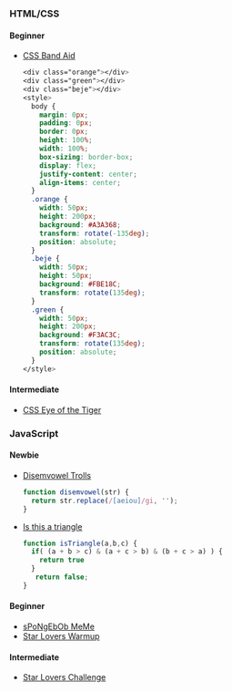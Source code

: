 ### HTML/CSS

#### Beginner

- [CSS Band Aid](https://github.com/Laboratoria/SAP008-gym/blob/main/session-12/exercises/css-band-aid/README.md)

  ```css
  <div class="orange"></div> 
  <div class="green"></div> 
  <div class="beje"></div> 
  <style> 
    body { 
      margin: 0px; 
      padding: 0px; 
      border: 0px; 
      height: 100%; 
      width: 100%; 
      box-sizing: border-box; 
      display: flex; 
      justify-content: center; 
      align-items: center; 
    } 
    .orange { 
      width: 50px; 
      height: 200px; 
      background: #A3A368; 
      transform: rotate(-135deg); 
      position: absolute;
    } 
    .beje {
      width: 50px; 
      height: 50px; 
      background: #FBE18C;
      transform: rotate(135deg);    
    }
    .green {
      width: 50px; 
      height: 200px; 
      background: #F3AC3C; 
      transform: rotate(135deg);
      position: absolute;
    }
  </style> 
  ```

#### Intermediate

- [CSS Eye of the Tiger](https://github.com/Laboratoria/SAP008-gym/blob/main/session-12/exercises/css-eye-of-the-tiger/README.md)

### JavaScript

#### Newbie

- [Disemvowel Trolls](https://github.com/Laboratoria/SAP008-gym/blob/main/session-12/exercises/disemvowel-trolls/README.md)

  ```javascript
  function disemvowel(str) {
    return str.replace(/[aeiou]/gi, '');
  }
  ```

- [Is this a triangle](https://github.com/Laboratoria/SAP008-gym/blob/main/session-12/exercises/is-this-a-triangle/README.md)

  ```javascript
  function isTriangle(a,b,c) {
    if( (a + b > c) & (a + c > b) & (b + c > a) ) {
      return true
    }
     return false;
  }
  ```

#### Beginner

- [sPoNgEbOb MeMe](https://github.com/Laboratoria/SAP008-gym/blob/main/session-12/exercises/spongebob-meme/README.md)
- [Star Lovers Warmup](https://github.com/Laboratoria/SAP008-gym/blob/main/session-12/exercises/star-lovers-warmup/README.md)

#### Intermediate

- [Star Lovers Challenge](https://github.com/Laboratoria/SAP008-gym/blob/main/session-12/exercises/star-lovers-challenge/README.md)